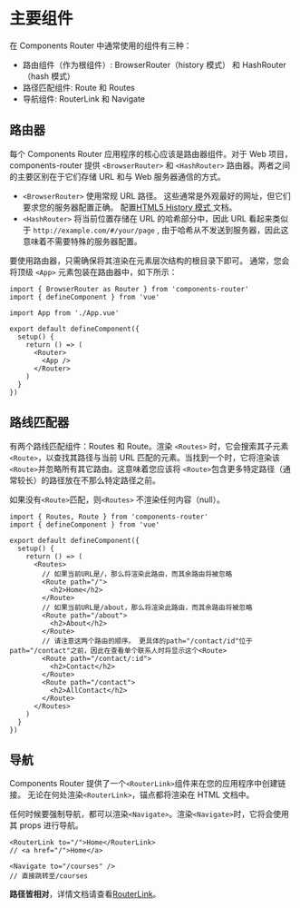 # 主要组件

在 Components Router 中通常使用的组件有三种：

- 路由组件（作为根组件）: BrowserRouter（history 模式） 和 HashRouter（hash 模式）
- 路径匹配组件: Route 和 Routes
- 导航组件: RouterLink 和 Navigate

## 路由器

每个 Components Router 应用程序的核心应该是路由器组件。对于 Web 项目，components-router 提供 `<BrowserRouter>` 和 `<HashRouter>` 路由器。两者之间的主要区别在于它们存储 URL 和与 Web 服务器通信的方式。

- `<BrowserRouter>` 使用常规 URL 路径。 这些通常是外观最好的网址，但它们要求您的服务器配置正确。 配置[HTML5 History 模式
  ](/guide/essentials/history-mode.html)文档。
- `<HashRouter>` 将当前位置存储在 URL 的哈希部分中，因此 URL 看起来类似于 `http://example.com/#/your/page` , 由于哈希从不发送到服务器，因此这意味着不需要特殊的服务器配置。

要使用路由器，只需确保将其渲染在元素层次结构的根目录下即可。 通常，您会将顶级 `<App>` 元素包装在路由器中，如下所示：

```tsx
import { BrowserRouter as Router } from 'components-router'
import { defineComponent } from 'vue'

import App from './App.vue'

export default defineComponent({
  setup() {
    return () => (
      <Router>
        <App />
      </Router>
    )
  }
})
```

## 路线匹配器

有两个路线匹配组件：Routes 和 Route。渲染 `<Routes>` 时，它会搜索其子元素 `<Route>`，以查找其路径与当前 URL 匹配的元素。当找到一个时，它将渲染该 `<Route>`并忽略所有其它路由。这意味着您应该将 `<Route>`包含更多特定路径（通常较长）的路径放在不那么特定路径之前。

如果没有`<Route>`匹配，则`<Routes>` 不渲染任何内容（null）。

```tsx
import { Routes, Route } from 'components-router'
import { defineComponent } from 'vue'

export default defineComponent({
  setup() {
    return () => (
      <Routes>
        // 如果当前URL是/，那么将渲染此路由，而其余路由将被忽略
        <Route path="/">
          <h2>Home</h2>
        </Route>
        // 如果当前URL是/about，那么将渲染此路由，而其余路由将被忽略
        <Route path="/about">
          <h2>About</h2>
        </Route>
        // 请注意这两个路由的顺序。 更具体的path="/contact/id"位于path="/contact"之前，因此在查看单个联系人时将显示这个<Route>
        <Route path="/contact/:id">
          <h2>Contact</h2>
        </Route>
        <Route path="/contact">
          <h2>AllContact</h2>
        </Route>
      </Routes>
    )
  }
})
```

## 导航

Components Router 提供了一个`<RouterLink>`组件来在您的应用程序中创建链接。 无论在何处渲染`<RouterLink>`，锚点都将渲染在 HTML 文档中。

任何时候要强制导航，都可以渲染`<Navigate>`。渲染`<Navigate>`时，它将会使用其 props 进行导航。

```tsx
<RouterLink to="/">Home</RouterLink>
// <a href="/">Home</a>

<Navigate to="/courses" />
// 直接跳转至/courses
```

**路径皆相对**，详情文档请查看[RouterLink](/api/#routerlink)。
